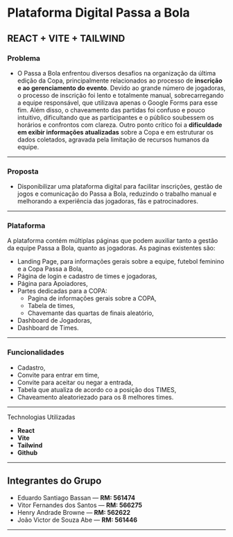 # Plataforma Digital Passa a Bola
## REACT + VITE + TAILWIND

### Problema
- O Passa a Bola enfrentou diversos desafios na organização da última edição da Copa, principalmente relacionados ao processo de **inscrição e ao gerenciamento do evento**. Devido ao grande número de jogadoras, o processo de inscrição foi lento e totalmente manual, sobrecarregando a equipe responsável, que utilizava apenas o Google Forms para esse fim. Além disso, o chaveamento das partidas foi confuso e pouco intuitivo, dificultando que as participantes e o público soubessem os horários e confrontos com clareza.
Outro ponto crítico foi a **dificuldade em exibir informações atualizadas** sobre a Copa e em estruturar os dados coletados, agravada pela limitação de recursos humanos da equipe.

---

### Proposta
- Disponibilizar uma plataforma digital para facilitar inscrições, gestão de jogos e comunicação do Passa a Bola, reduzindo o trabalho manual e melhorando a experiência das jogadoras, fãs e patrocinadores.
  
---

### Plataforma 
A plataforma contém múltiplas páginas que podem auxiliar tanto a gestão da equipe Passa a Bola, quanto as jogadoras. As paginas existentes são:
- Landing Page, para informações gerais sobre a equipe, futebol feminino e a Copa Passa a Bola,
- Página de login e cadastro de times e jogadoras,
- Página para Apoiadores,
- Partes dedicadas para a COPA:
    - Pagina de informações gerais sobre a COPA,
    - Tabela de times,
    - Chavemante das quartas de finais aleatório,
- Dashboard de Jogadoras,
- Dashboard de Times.

---

### Funcionalidades

- Cadastro,
- Convite para entrar em time,
- Convite para aceitar ou negar a entrada,
- Tabela que atualiza de acordo co a posição dos TIMES,
- Chaveamento aleatoriezado para os 8 melhores times.

---

Technologias Utilizadas 

- **React**
- **Vite**
- **Tailwind**
- **Github**

---

## Integrantes do Grupo

- Eduardo Santiago Bassan — **RM: 561474**
- Vitor Fernandes dos Santos — **RM: 566275**
- Henry Andrade Browne — **RM: 562622**
- João Victor de Souza Abe — **RM: 561446**

---

